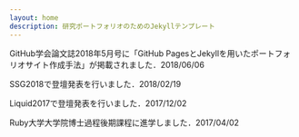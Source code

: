 ```yaml
--- 
layout: home
description: 研究ポートフォリオのためのJekyllテンプレート
---
```


GitHub学会論文誌2018年5月号に「GitHub PagesとJekyllを用いたポートフォリオサイト作成手法」が掲載されました．<span class="tag">2018/06/06</span>

SSG2018で登壇発表を行いました．<span class="tag">2018/02/19</span>

Liquid2017で登壇発表を行いました．<span class="tag">2017/12/02</span>

Ruby大学大学院博士過程後期課程に進学しました．<span class="tag">2017/04/02</span>